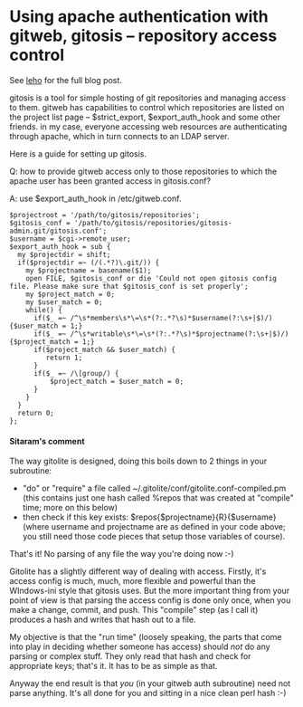 # Using apache authentication with gitweb, gitosis – repository access control

See [leho] for the full blog post.

[leho]: http://leho.kraav.com/blog/2009/10/27/using-apache-authentication-with-gitweb-gitosis-repository-access-control/


gitosis is a tool for simple hosting of git repositories and managing
access to them. gitweb has capabilities to control which repositories
are listed on the project list page – $strict_export,
$export_auth_hook and some other friends. in my case, everyone
accessing web resources are authenticating through apache, which in
turn connects to an LDAP server.


Here is a guide for setting up gitosis.

Q: how to provide gitweb access only to those repositories to which the apache user has been granted access in gitosis.conf?

A: use $export_auth_hook in /etc/gitweb.conf.


    $projectroot = '/path/to/gitosis/repositories';
    $gitosis_conf = '/path/to/gitosis/repositories/gitosis-admin.git/gitosis.conf';
    $username = $cgi->remote_user;
    $export_auth_hook = sub {
      my $projectdir = shift;
      if($projectdir =~ (/(.*?)\.git/)) {
        my $projectname = basename($1);
        open FILE, $gitosis_conf or die 'Could not open gitosis config file. Please make sure that $gitosis_conf is set properly';
        my $project_match = 0;
        my $user_match = 0;
        while() {
          if($_ =~ /^\s*members\s*\=\s*(?:.*?\s)*$username(?:\s+|$)/) {$user_match = 1;}
          if($_ =~ /^\s*writable\s*\=\s*(?:.*?\s)*$projectname(?:\s+|$)/) {$project_match = 1;}
          if($project_match && $user_match) {
             return 1;
          }
          if($_ =~ /\[group/) {
              $project_match = $user_match = 0;
          }
        }
      }
      return 0;
    };


#### Sitaram's comment

The way gitolite is designed, doing this boils down to 2 things in your subroutine:

  * "do" or "require" a file called ~/.gitolite/conf/gitolite.conf-compiled.pm (this contains just one hash called %repos that was created at "compile" time; more on this below)
  * then check if this key exists: $repos{$projectname}{R}{$username} (where username and projectname are as defined in your code above; you still need those code pieces that setup those variables of course).

That's it! No parsing of any file the way you're doing now :-)

Gitolite has a slightly different way of dealing with access. Firstly, it's access config is much, much, more flexible and powerful than the WIndows-ini style that gitosis uses. But the more important thing from your point of view is that parsing the access config is done only once, when you make a change, commit, and push. This "compile" step (as I call it) produces a hash and writes that hash out to a file.

My objective is that the "run time" (loosely speaking, the parts that come into play in deciding whether someone has access) should *not* do any parsing or complex stuff. They only read that hash and check for appropriate keys; that's it. It has to be as simple as that.

Anyway the end result is that *you* (in your gitweb auth subroutine) need not parse anything. It's all done for you and sitting in a nice clean perl hash :-)





